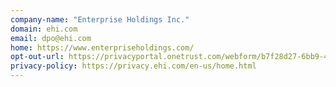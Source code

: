 ```yaml
---
company-name: "Enterprise Holdings Inc."
domain: ehi.com
email: dpo@ehi.com
home: https://www.enterpriseholdings.com/
opt-out-url: https://privacyportal.onetrust.com/webform/b7f28d27-6bb9-46d7-a7f4-c89ba7faf08f/20f8f7fc-841b-49bd-b1d3-9ffa3b920387
privacy-policy: https://privacy.ehi.com/en-us/home.html
---
```

